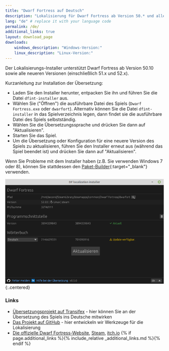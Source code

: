 ```yaml
---
title: "Dwarf Fortress auf Deutsch"
description: "Lokalisierung für Dwarf Fortress ab Version 50.* und alle neueren Versionen"
lang: "de" # replace it with your language code
permalink: /de/
additional_links: true
layout: download_page
downloads:
    windows_description: "Windows-Version:"
    linux_description: "Linux-Version:"
---
```


Der Lokalisierungs-Installer unterstützt Dwarf Fortress ab Version 50.10 sowie alle neueren Versionen (einschließlich 51.x und 52.x).

Kurzanleitung zur Installation der Übersetzung:

- Laden Sie den Installer herunter, entpacken Sie ihn und führen Sie die Datei `dfint-installer` aus.
- Wählen Sie ("Öffnen") die ausführbare Datei des Spiels (`Dwarf Fortress.exe` oder `dwarfort`). Alternativ können Sie die Datei `dfint-installer` in das Spielverzeichnis legen, dann findet sie die ausführbare Datei des Spiels selbstständig.
- Wählen Sie die Übersetzungssprache und drücken Sie dann auf "Aktualisieren".
- Starten Sie das Spiel.
- Um die Übersetzung oder Konfiguration für eine neuere Version des Spiels zu aktualisieren, führen Sie den Installer erneut aus (während das Spiel beendet ist) und drücken Sie dann auf "Aktualisieren".

Wenn Sie Probleme mit dem Installer haben (z.B. Sie verwenden Windows 7 oder 8), können Sie stattdessen den [Paket-Builder](https://dfint-package-build.streamlit.app){:target="_blank"} verwenden.

![screenshot](screenshot.png){:.centered}

### Links

- [Übersetzungsprojekt auf Transifex](https://app.transifex.com/dwarf-fortress-translation/dwarf-fortress-steam) - hier können Sie an der Übersetzung des Spiels ins Deutsche mitwirken
- [Das Projekt auf GitHub](https://github.com/dfint) - hier entwickeln wir Werkzeuge für die Lokalisierung
- [Die offizielle Dwarf Fortress-Website](https://bay12games.com/dwarves/), [Steam](https://store.steampowered.com/app/975370/Dwarf_Fortress/), [itch.io](https://kitfoxgames.itch.io/dwarf-fortress)
{% if page.additional_links %}{% include_relative _additional_links.md %}{% endif %}
